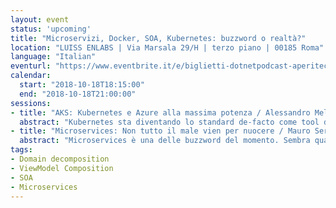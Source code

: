 ```yaml
---
layout: event
status: 'upcoming'
title: "Microservizi, Docker, SOA, Kubernetes: buzzword o realtà?"
location: "LUISS ENLABS | Via Marsala 29/H | terzo piano | 00185 Roma"
language: "Italian"
eventurl: "https://www.eventbrite.it/e/biglietti-dotnetpodcast-aperitech-ott2018-microservizi-docker-soa-kubernetes-buzzword-o-realta-49045161398"
calendar:
  start: "2018-10-18T18:15:00"
  end: "2018-10-18T21:00:00"
sessions:
- title: "AKS: Kubernetes e Azure alla massima potenza / Alessandro Melchiori"
  abstract: "Kubernetes sta diventando lo standard de-facto come tool di orchestrazione di un ecosistema di container. In questa sessione, dopo una veloce introduzione a Kubernetes, vedremo come l'integrazione con Azure possa semplificare l'installazione, la configurazione e il monitoraggio di un'applicazione multi-container"
- title: "Microservices: Non tutto il male vien per nuocere / Mauro Servienti"
  abstract: "Microservices è una delle buzzword del momento. Sembra quasi che un'architettura a microservices sia fondamentale. È veramente così? Faremo un tortuoso viaggio tra le buzzword del momento cercando di districarci tra cosa è bene e cosa è meno bene, ma soprattutto perché. Obiettivo è quello di comprendere quali sono i limiti di certe scelte architetturali e quali gli errori da non commettere. Il tutto nell'ottica di garantire ai nostri sistemi 'lunga vita e posperità' (cit.)"
tags:
- Domain decomposition
- ViewModel Composition
- SOA
- Microservices
---
```

